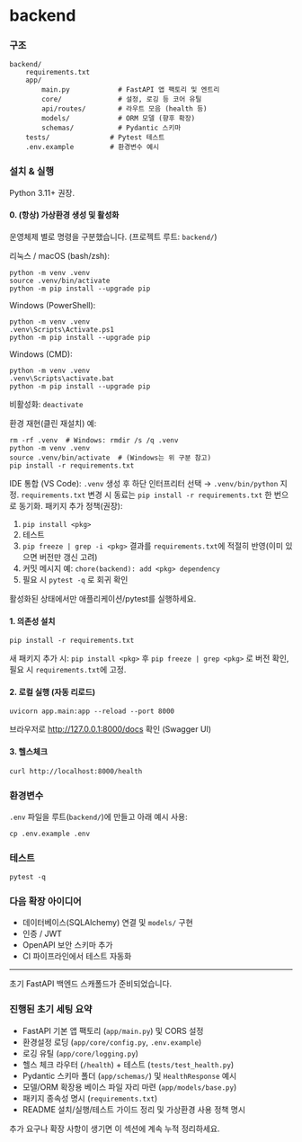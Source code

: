 # backend

### 구조
```
backend/
	requirements.txt
	app/
		main.py            # FastAPI 앱 팩토리 및 엔트리
		core/              # 설정, 로깅 등 코어 유틸
		api/routes/        # 라우트 모음 (health 등)
		models/            # ORM 모델 (향후 확장)
		schemas/           # Pydantic 스키마
	tests/               # Pytest 테스트
	.env.example         # 환경변수 예시
```

### 설치 & 실행
Python 3.11+ 권장.

#### 0. (항상) 가상환경 생성 및 활성화
운영체제 별로 명령을 구분했습니다. (프로젝트 루트: `backend/`)

리눅스 / macOS (bash/zsh):
```
python -m venv .venv
source .venv/bin/activate
python -m pip install --upgrade pip
```

Windows (PowerShell):
```
python -m venv .venv
.venv\Scripts\Activate.ps1
python -m pip install --upgrade pip
```

Windows (CMD):
```
python -m venv .venv
.venv\Scripts\activate.bat
python -m pip install --upgrade pip
```

비활성화: `deactivate`

환경 재현(클린 재설치) 예:
```
rm -rf .venv  # Windows: rmdir /s /q .venv
python -m venv .venv
source .venv/bin/activate  # (Windows는 위 구분 참고)
pip install -r requirements.txt
```

IDE 통합 (VS Code): `.venv` 생성 후 하단 인터프리터 선택 → `.venv/bin/python` 지정.
`requirements.txt` 변경 시 동료는 `pip install -r requirements.txt` 한 번으로 동기화.
패키지 추가 정책(권장):
1) `pip install <pkg>`
2) 테스트
3) `pip freeze | grep -i <pkg>` 결과를 `requirements.txt`에 적절히 반영(이미 있으면 버전만 갱신 고려)
4) 커밋 메시지 예: `chore(backend): add <pkg> dependency`
5) 필요 시 `pytest -q` 로 회귀 확인

활성화된 상태에서만 애플리케이션/pytest를 실행하세요.

#### 1. 의존성 설치
```
pip install -r requirements.txt
```
새 패키지 추가 시: `pip install <pkg>` 후 `pip freeze | grep <pkg>` 로 버전 확인, 필요 시 `requirements.txt`에 고정.

#### 2. 로컬 실행 (자동 리로드)
```
uvicorn app.main:app --reload --port 8000
```
브라우저로 http://127.0.0.1:8000/docs 확인 (Swagger UI)

#### 3. 헬스체크
```
curl http://localhost:8000/health
```

### 환경변수
`.env` 파일을 루트(`backend/`)에 만들고 아래 예시 사용:
```
cp .env.example .env
```

### 테스트
```
pytest -q
```

### 다음 확장 아이디어
- 데이터베이스(SQLAlchemy) 연결 및 `models/` 구현
- 인증 / JWT
- OpenAPI 보안 스키마 추가
- CI 파이프라인에서 테스트 자동화

---
초기 FastAPI 백엔드 스캐폴드가 준비되었습니다.

### 진행된 초기 세팅 요약
- FastAPI 기본 앱 팩토리 (`app/main.py`) 및 CORS 설정
- 환경설정 로딩 (`app/core/config.py`, `.env.example`)
- 로깅 유틸 (`app/core/logging.py`)
- 헬스 체크 라우터 (`/health`) + 테스트 (`tests/test_health.py`)
- Pydantic 스키마 폴더 (`app/schemas/`) 및 `HealthResponse` 예시
- 모델/ORM 확장용 베이스 파일 자리 마련 (`app/models/base.py`)
- 패키지 종속성 명시 (`requirements.txt`)
- README 설치/실행/테스트 가이드 정리 및 가상환경 사용 정책 명시

추가 요구나 확장 사항이 생기면 이 섹션에 계속 누적 정리하세요.


